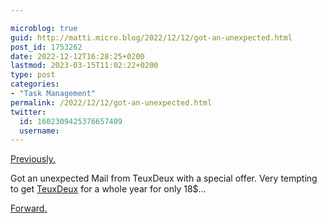 ```yaml
---

microblog: true
guid: http://matti.micro.blog/2022/12/12/got-an-unexpected.html
post_id: 1753262
date: 2022-12-12T16:28:25+0200
lastmod: 2023-03-15T11:02:22+0200
type: post
categories:
- "Task Management"
permalink: /2022/12/12/got-an-unexpected.html
twitter:
  id: 1602309425376657409
  username:
---
```

[Previously.](https://blog.martin-haehnel.de/2022/12/11/two-promising-new.html)

Got an unexpected Mail from TeuxDeux with a special offer. Very tempting to get [TeuxDeux](https://blog.martin-haehnel.de/2022/12/11/two-promising-new.html) for a whole year for only 18$…

[Forward.](https://blog.martin-haehnel.de/2023/01/28/previously-short-followup.html)
